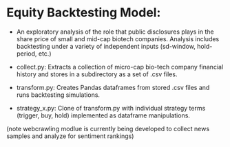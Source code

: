 # Equity Backtesting Model:

- An exploratory analysis of the role that public disclosures plays in the share price of small and mid-cap biotech companies.  Analysis includes backtesting under a variety of independent inputs (sd-window, hold-period, etc.)

- collect.py: Extracts a collection of micro-cap bio-tech company financial history and stores in a subdirectory as a set of .csv files. 
- transform.py: Creates Pandas dataframes from stored .csv files and runs backtesting simulations.
- strategy_x.py: Clone of transform.py with individual strategy terms (trigger, buy, hold) implemented as dataframe manipulations.

(note webcrawling modlue is currently being developed to collect news samples and analyze for sentiment rankings)
